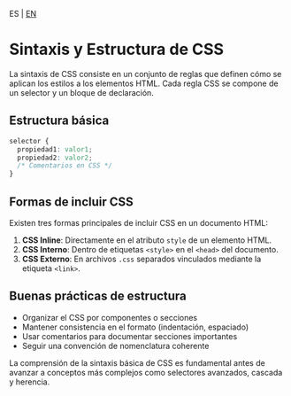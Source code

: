 <!-- MULTILANGUAJE MENU START -->
ES | [EN](https://lckpig.gitbook.io/practical-dev-handbook/css/fundamentals/syntax-and-structure)
<!-- MULTILANGUAJE MENU END -->

# Sintaxis y Estructura de CSS

La sintaxis de CSS consiste en un conjunto de reglas que definen cómo se aplican los estilos a los elementos HTML. Cada regla CSS se compone de un selector y un bloque de declaración.

## Estructura básica

```css
selector {
  propiedad1: valor1;
  propiedad2: valor2;
  /* Comentarios en CSS */
}
```

## Formas de incluir CSS

Existen tres formas principales de incluir CSS en un documento HTML:

1. **CSS Inline**: Directamente en el atributo `style` de un elemento HTML.
2. **CSS Interno**: Dentro de etiquetas `<style>` en el `<head>` del documento.
3. **CSS Externo**: En archivos `.css` separados vinculados mediante la etiqueta `<link>`.

## Buenas prácticas de estructura

- Organizar el CSS por componentes o secciones
- Mantener consistencia en el formato (indentación, espaciado)
- Usar comentarios para documentar secciones importantes
- Seguir una convención de nomenclatura coherente

La comprensión de la sintaxis básica de CSS es fundamental antes de avanzar a conceptos más complejos como selectores avanzados, cascada y herencia. 